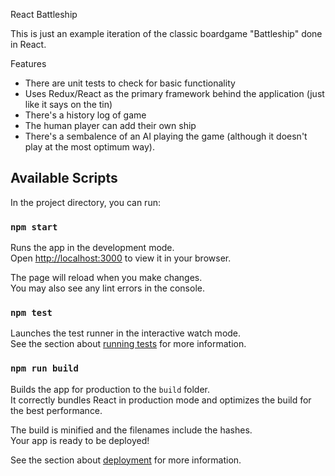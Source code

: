 
React Battleship 

This is just an example iteration of the classic boardgame "Battleship" done in React.  

Features 

* There are unit tests to check for basic functionality
* Uses Redux/React as the primary framework behind the application (just like it says on the tin)
* There's a history log of game
* The human player can add their own ship
* There's a sembalence of an AI playing the game (although it doesn't play at the most optimum way).  

## Available Scripts

In the project directory, you can run:

### `npm start`

Runs the app in the development mode.\
Open [http://localhost:3000](http://localhost:3000) to view it in your browser.

The page will reload when you make changes.\
You may also see any lint errors in the console.

### `npm test`

Launches the test runner in the interactive watch mode.\
See the section about [running tests](https://facebook.github.io/create-react-app/docs/running-tests) for more information.

### `npm run build`

Builds the app for production to the `build` folder.\
It correctly bundles React in production mode and optimizes the build for the best performance.

The build is minified and the filenames include the hashes.\
Your app is ready to be deployed!

See the section about [deployment](https://facebook.github.io/create-react-app/docs/deployment) for more information.

